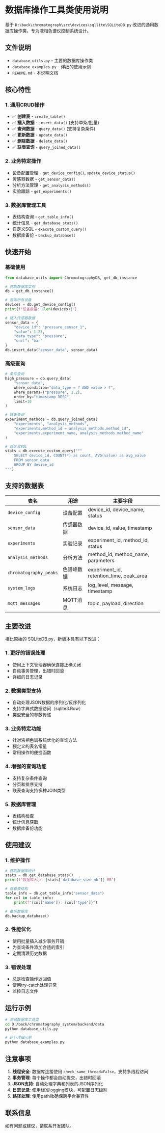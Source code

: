 # 数据库操作工具类使用说明

基于 `D:\back\chromatograph\src\devices\sqllite\SQLiteDB.py` 改进的通用数据库操作类，专为液相色谱仪控制系统设计。

## 文件说明

- `database_utils.py` - 主要的数据库操作类
- `database_examples.py` - 详细的使用示例
- `README.md` - 本说明文档

## 核心特性

### 1. 通用CRUD操作
- ✅ **创建表** - `create_table()`
- ✅ **插入数据** - `insert_data()` (支持单条/批量)
- ✅ **查询数据** - `query_data()` (支持复杂条件)
- ✅ **更新数据** - `update_data()`
- ✅ **删除数据** - `delete_data()`
- ✅ **联表查询** - `query_joined_data()`

### 2. 业务特定操作
- 设备配置管理 - `get_device_config()`, `update_device_status()`
- 传感器数据 - `get_sensor_data()`
- 分析方法管理 - `get_analysis_methods()`
- 实验跟踪 - `get_experiments()`

### 3. 数据库管理工具
- 表结构查询 - `get_table_info()`
- 统计信息 - `get_database_stats()`
- 自定义SQL - `execute_custom_query()`
- 数据库备份 - `backup_database()`

## 快速开始

### 基础使用

```python
from database_utils import ChromatographyDB, get_db_instance

# 获取数据库实例
db = get_db_instance()

# 查询所有设备
devices = db.get_device_config()
print(f"设备数量: {len(devices)}")

# 插入传感器数据
sensor_data = {
    "device_id": "pressure_sensor_1",
    "value": 1.25,
    "data_type": "pressure",
    "unit": "bar"
}
db.insert_data("sensor_data", sensor_data)
```

### 高级查询

```python
# 条件查询
high_pressure = db.query_data(
    "sensor_data",
    where_condition="data_type = ? AND value > ?",
    where_params=("pressure", 1.2),
    order_by="timestamp DESC",
    limit=10
)

# 联表查询
experiment_methods = db.query_joined_data(
    "experiments", "analysis_methods",
    "experiments.method_id = analysis_methods.method_id",
    "experiments.experiment_name, analysis_methods.method_name"
)

# 自定义SQL
stats = db.execute_custom_query("""
    SELECT device_id, COUNT(*) as count, AVG(value) as avg_value
    FROM sensor_data
    GROUP BY device_id
""")
```

## 支持的数据表

| 表名 | 用途 | 主要字段 |
|------|------|----------|
| `device_config` | 设备配置 | device_id, device_name, status |
| `sensor_data` | 传感器数据 | device_id, value, timestamp |
| `experiments` | 实验记录 | experiment_id, method_id, status |
| `analysis_methods` | 分析方法 | method_id, method_name, parameters |
| `chromatography_peaks` | 色谱峰数据 | experiment_id, retention_time, peak_area |
| `system_logs` | 系统日志 | log_level, message, timestamp |
| `mqtt_messages` | MQTT消息 | topic, payload, direction |

## 主要改进

相比原始的 SQLiteDB.py，新版本具有以下改进：

### 1. 更好的错误处理
- 使用上下文管理器确保连接正确关闭
- 自动事务管理，出错时回滚
- 详细的日志记录

### 2. 数据类型支持
- 自动处理JSON数据的序列化/反序列化
- 支持字典式数据访问（sqlite3.Row）
- 类型安全的参数传递

### 3. 业务特定功能
- 针对液相色谱系统优化的查询方法
- 预定义的表名常量
- 常用操作的便捷函数

### 4. 增强的查询功能
- 支持复杂条件查询
- 分页和排序支持
- 联表查询支持多种JOIN类型

### 5. 数据库管理
- 表结构检查
- 统计信息获取
- 数据库备份功能

## 使用建议

### 1. 维护操作
```python
# 获取数据库统计
stats = db.get_database_stats()
print(f"数据库大小: {stats['database_size_mb']} MB")

# 查看表结构
table_info = db.get_table_info("sensor_data")
for col in table_info:
    print(f"{col['name']}: {col['type']}")

# 备份数据库
db.backup_database()
```

### 2. 性能优化
- 使用批量插入减少事务开销
- 为查询条件添加合适的索引
- 定期清理历史数据

### 3. 错误处理
- 总是检查操作返回值
- 使用try-catch处理异常
- 监控日志文件

## 运行示例

```bash
# 测试数据库工具类
cd D:/back/chromatography_system/backend/data
python database_utils.py

# 运行详细示例
python database_examples.py
```

## 注意事项

1. **线程安全**: 数据库连接使用 `check_same_thread=False`，支持多线程访问
2. **事务管理**: 每个操作都会自动提交，出错时回滚
3. **JSON支持**: 自动处理字典和列表的JSON序列化
4. **日志记录**: 使用标准logging模块，可配置日志级别
5. **路径处理**: 使用pathlib确保跨平台兼容性

## 联系信息

如有问题或建议，请联系开发团队。